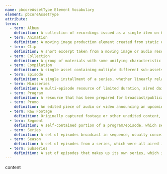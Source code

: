 ```yaml
---
name: pbcoreAssetType Element Vocabulary
element: pbcoreAssetType
attribute:
terms:
  - term: Album
    definition: A collection of recordings issued as a single item on CD, record, or another medium.
  - term: Animation
    definition: A moving image production element created from static drawings or objects.
  - term: Clip
    definition: A short excerpt taken from a moving image or audio resource. A clip may not convey a complete intellectual concept.
  - term: Collection
    definition: A group of materials with some unifying characteristic. – 2. Materials assembled by a person, organization, or repository from a variety of sources; an artificial collection.
  - term: Compilation
    definition: A single asset containing multiple different sub-assets; for example, a reel with programs, clips, and raw footage.
  - term: Episode
    definition: A single installment of a series, whether linearly relate to other episodes in the series, or simply presented under the same branding.
  - term: Miniseries
    definition: A multi-episode resource of limited duration, aired daily or weekly, usually with a total running time of less than 15 hours.
  - term: Program
    definition: A resource that has been prepared for broadcast/publication and is presented as a single work, with no series branding.
  - term: Promo
    definition: An edited piece of audio or video announcing an upcoming work (like a program or series).
  - term: Raw Footage
    definition: Originally captured footage or other unedited content, not intended for broadcast in its current form.
  - term: Segment
    definition: A self-contained portion of a program/episode, which serves its own function, but operates within the larger program/episode.
  - term: Series
    definition: A set of episodes broadcast in sequence, usually conceived without a definte end and aired on a regular schedule. Typically all episodes within a single series follow a specific theme or continuous storyline, or are all broadcast under the same series title and branding.
  - term: Season
    definition: A set of episodes from a series, which were all aired in the same broadcast period.
  - term: Subseries
    definition: A set of episodes that makes up its own series, which is broadcast under an umbrella series with its own branding.
---
```

content
